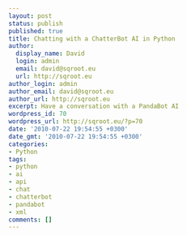 ```yaml
---
layout: post
status: publish
published: true
title: Chatting with a ChatterBot AI in Python
author:
  display_name: David
  login: admin
  email: david@sqroot.eu
  url: http://sqroot.eu
author_login: admin
author_email: david@sqroot.eu
author_url: http://sqroot.eu
excerpt: Have a conversation with a PandaBot AI
wordpress_id: 70
wordpress_url: http://sqroot.eu/?p=70
date: '2010-07-22 19:54:55 +0300'
date_gmt: '2010-07-22 19:54:55 +0300'
categories:
- Python
tags:
- python
- ai
- api
- chat
- chatterbot
- pandabot
- xml
comments: []
---
```

<p><script src="https://gist.github.com/2656913.js?file=chatty.py"></script></p>
